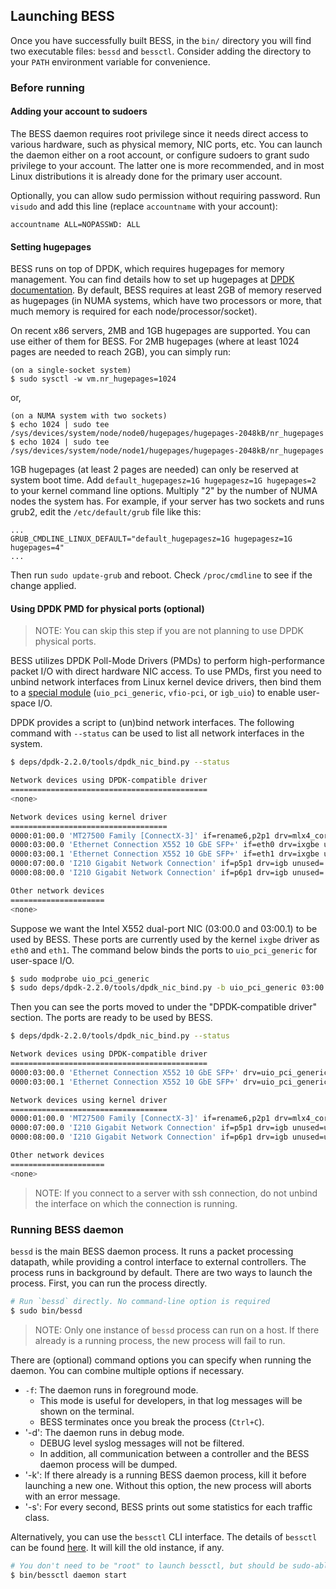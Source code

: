## Launching BESS

Once you have successfully built BESS, in the `bin/` directory you will find two executable files: `bessd` and `bessctl`. Consider adding the directory to your `PATH` environment variable for convenience.

### Before running

#### Adding your account to sudoers

The BESS daemon requires root privilege since it needs direct access to various hardware, such as physical memory, NIC ports, etc. You can launch the daemon either on a root account, or configure sudoers to grant sudo privilege to your account. The latter one is more recommended, and in most Linux distributions it is already done for the primary user account.

Optionally, you can allow sudo permission without requiring password. Run `visudo` and add this line (replace `accountname` with your account):

```
accountname ALL=NOPASSWD: ALL
```

#### Setting hugepages

BESS runs on top of DPDK, which requires hugepages for memory management. You can find details how to set up hugepages at [DPDK documentation](http://dpdk.org/doc/guides/linux_gsg/sys_reqs.html?highlight=hugepages#use-of-hugepages-in-the-linux-environment). By default, BESS requires at least 2GB of memory reserved as hugepages (in NUMA systems, which have two processors or more, that much memory is required for each node/processor/socket).

On recent x86 servers, 2MB and 1GB hugepages are supported. You can use either of them for BESS. For 2MB hugepages (where at least 1024 pages are needed to reach 2GB), you can simply run:

```
(on a single-socket system)
$ sudo sysctl -w vm.nr_hugepages=1024
```

or,

```
(on a NUMA system with two sockets)
$ echo 1024 | sudo tee /sys/devices/system/node/node0/hugepages/hugepages-2048kB/nr_hugepages
$ echo 1024 | sudo tee /sys/devices/system/node/node1/hugepages/hugepages-2048kB/nr_hugepages
```

1GB hugepages (at least 2 pages are needed) can only be reserved at system boot time. Add `default_hugepagesz=1G hugepagesz=1G hugepages=2` to your kernel command line options. Multiply "2" by the number of NUMA nodes the system has. For example, if your server has two sockets and runs grub2, edit the `/etc/default/grub` file like this:

```
...
GRUB_CMDLINE_LINUX_DEFAULT="default_hugepagesz=1G hugepagesz=1G hugepages=4"
...
```

Then run `sudo update-grub` and reboot. Check `/proc/cmdline` to see if the change applied.

#### Using DPDK PMD for physical ports (optional)

> NOTE: You can skip this step if you are not planning to use DPDK physical ports.

BESS utilizes DPDK Poll-Mode Drivers (PMDs) to perform high-performance packet I/O with direct hardware NIC access. To use PMDs, first you need to unbind network interfaces from Linux kernel device drivers, then bind them to a [special module](http://dpdk.org/doc/guides/linux_gsg/build_dpdk.html?highlight=uio_pci_generic#loading-modules-to-enable-userspace-io-for-dpdk) (`uio_pci_generic`, `vfio-pci`, or `igb_uio`) to enable user-space I/O.

DPDK provides a script to (un)bind network interfaces. The following command with `--status` can be used to list all network interfaces in the system.

```sh
$ deps/dpdk-2.2.0/tools/dpdk_nic_bind.py --status

Network devices using DPDK-compatible driver
============================================
<none>

Network devices using kernel driver
===================================
0000:01:00.0 'MT27500 Family [ConnectX-3]' if=rename6,p2p1 drv=mlx4_core unused=
0000:03:00.0 'Ethernet Connection X552 10 GbE SFP+' if=eth0 drv=ixgbe unused=
0000:03:00.1 'Ethernet Connection X552 10 GbE SFP+' if=eth1 drv=ixgbe unused=
0000:07:00.0 'I210 Gigabit Network Connection' if=p5p1 drv=igb unused= *Active*
0000:08:00.0 'I210 Gigabit Network Connection' if=p6p1 drv=igb unused=

Other network devices
=====================
<none>
```

Suppose we want the Intel X552 dual-port NIC (03:00.0 and 03:00.1) to be used by BESS. These ports are currently used by the kernel `ixgbe` driver as `eth0` and `eth1`. The command below binds the ports to `uio_pci_generic` for user-space I/O.

```sh
$ sudo modprobe uio_pci_generic
$ sudo deps/dpdk-2.2.0/tools/dpdk_nic_bind.py -b uio_pci_generic 03:00.0 03:00.1
```

Then you can see the ports moved to under the "DPDK-compatible driver" section. The ports are ready to be used by BESS.

```sh
$ deps/dpdk-2.2.0/tools/dpdk_nic_bind.py --status

Network devices using DPDK-compatible driver
============================================
0000:03:00.0 'Ethernet Connection X552 10 GbE SFP+' drv=uio_pci_generic unused=
0000:03:00.1 'Ethernet Connection X552 10 GbE SFP+' drv=uio_pci_generic unused=

Network devices using kernel driver
===================================
0000:01:00.0 'MT27500 Family [ConnectX-3]' if=rename6,p2p1 drv=mlx4_core unused=uio_pci_generic
0000:07:00.0 'I210 Gigabit Network Connection' if=p5p1 drv=igb unused=uio_pci_generic *Active*
0000:08:00.0 'I210 Gigabit Network Connection' if=p6p1 drv=igb unused=uio_pci_generic

Other network devices
=====================
<none>
```

> NOTE: If you connect to a server with ssh connection, do not unbind the interface on which the connection is running.

### Running BESS daemon

`bessd` is the main BESS daemon process. It runs a packet processing datapath, while providing a control interface to external controllers. The process runs in background by default. There are two ways to launch the process. First, you can run the process directly.

```sh
# Run `bessd` directly. No command-line option is required
$ sudo bin/bessd
``` 

> NOTE: Only one instance of `bessd` process can run on a host. If there already is a running process, the new process will fail to run.

There are (optional) command options you can specify when running the daemon. You can combine multiple options if necessary.

* `-f`: The daemon runs in foreground mode.
  * This mode is useful for developers, in that log messages will be shown on the terminal.
  * BESS terminates once you break the process (`Ctrl+C`).
* '-d': The daemon runs in debug mode.
  * DEBUG level syslog messages will not be filtered.
  * In addition, all communication between a controller and the BESS daemon process will be dumped.
* '-k': If there already is a running BESS daemon process, kill it before launching a new one. Without this option, the new process will aborts with an error message.
* '-s': For every second, BESS prints out some statistics for each traffic class.

Alternatively, you can use the `bessctl` CLI interface. The details of `bessctl` can be found [here](bessctl.md). It will kill the old instance, if any.

```sh
# You don't need to be "root" to launch bessctl, but should be sudo-able.
$ bin/bessctl daemon start
```